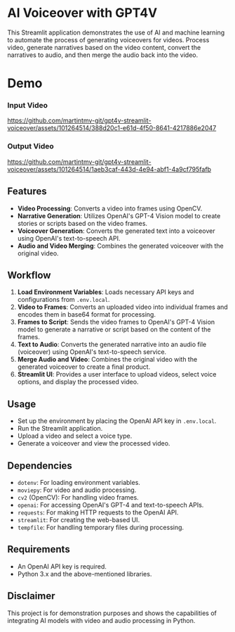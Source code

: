 # AI Voiceover with GPT4V

This Streamlit application demonstrates the use of AI and machine learning to automate the process of generating voiceovers for videos. 
Process video, generate narratives based on the video content, convert the narratives to audio, and then merge the audio back into the video.

# Demo

### Input Video
https://github.com/martintmv-git/gpt4v-streamlit-voiceover/assets/101264514/388d20c1-e61d-4f50-8641-4217886e2047

### Output Video
https://github.com/martintmv-git/gpt4v-streamlit-voiceover/assets/101264514/1aeb3caf-443d-4e94-abf1-4a9cf795fafb

## Features

- **Video Processing**: Converts a video into frames using OpenCV.
- **Narrative Generation**: Utilizes OpenAI's GPT-4 Vision model to create stories or scripts based on the video frames.
- **Voiceover Generation**: Converts the generated text into a voiceover using OpenAI's text-to-speech API.
- **Audio and Video Merging**: Combines the generated voiceover with the original video.

## Workflow

1. **Load Environment Variables**: Loads necessary API keys and configurations from `.env.local`.
2. **Video to Frames**: Converts an uploaded video into individual frames and encodes them in base64 format for processing.
3. **Frames to Script**: Sends the video frames to OpenAI's GPT-4 Vision model to generate a narrative or script based on the content of the frames.
4. **Text to Audio**: Converts the generated narrative into an audio file (voiceover) using OpenAI's text-to-speech service.
5. **Merge Audio and Video**: Combines the original video with the generated voiceover to create a final product.
6. **Streamlit UI**: Provides a user interface to upload videos, select voice options, and display the processed video.

## Usage

- Set up the environment by placing the OpenAI API key in `.env.local`.
- Run the Streamlit application.
- Upload a video and select a voice type.
- Generate a voiceover and view the processed video.

## Dependencies

- `dotenv`: For loading environment variables.
- `moviepy`: For video and audio processing.
- `cv2` (OpenCV): For handling video frames.
- `openai`: For accessing OpenAI's GPT-4 and text-to-speech APIs.
- `requests`: For making HTTP requests to the OpenAI API.
- `streamlit`: For creating the web-based UI.
- `tempfile`: For handling temporary files during processing.

## Requirements

- An OpenAI API key is required.
- Python 3.x and the above-mentioned libraries.

## Disclaimer

This project is for demonstration purposes and shows the capabilities of integrating AI models with video and audio processing in Python.
